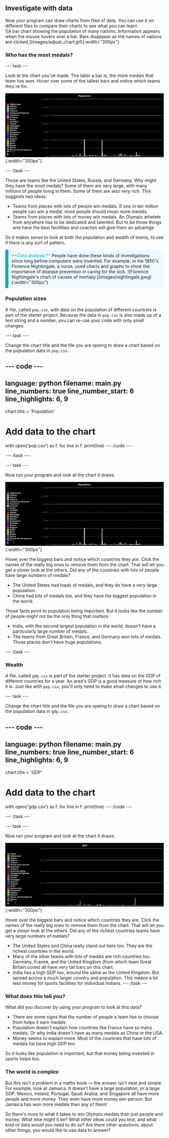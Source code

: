 ## Investigate with data

<div style="display: flex; flex-wrap: wrap">
<div style="flex-basis: 200px; flex-grow: 1; margin-right: 15px;">
Now your program can draw charts from files of data. You can use it on different files to compare their charts to see what you can learn.
</div>
<div>
![A bar chart showing the population of many nations. Information appears when the mouse hovers over a bar. Bars disappear as the names of nations are clicked.](images/adjust_chart.gif){:width="300px"}
</div>
</div>

### Who has the most medals?

--- task ---

Look at the chart you've made. The taller a bar is, the more medals that team has won. Hover over some of the tallest bars and notice which teams they're for. 

![A bar chart showing the population of many nations. Information appears when the mouse hovers over a bar. Bars disappear as the names of nations are clicked.](images/pop.gif){:width="300px"}

--- /task ---

Those are teams like the United States, Russia, and Germany. Why might they have the most medals? Some of them are very large, with many millions of people living in them. Some of them are also very rich. This suggests two ideas:

 - Teams from places with lots of people win medals. If one in ten million people can win a medal, more people should mean more medals.
 - Teams from places with lots of money win medals. An Olympic athelete from anywhere has to be dedicated and talented. But to be those things and have the best faciilities and coaches will give them an advantge. 

So it makes sense to look at both the population and wealth of teams, to see if there is any sort of pattern.

<p style="border-left: solid; border-width:10px; border-color: #0faeb0; background-color: aliceblue; padding: 10px;">
<span style="color: #0faeb0">**Data analysis:**</span> People have done these kinds of investigations since long before computers were invented. For example: in the 1850's Florence Nightingale, a nurse, used charts and graphs to show the importance of disease prevention in caring for the sick. 
![Florence Nightingale's chart of causes of mortaliy.](images/nightingale.jpeg){:width="300px"}
</p>

### Population sizes

A file, called `pop.csv`, with data on the population of different countries is part of the starter project. Because the data in `pop.csv` is also made up of a text string and a number, you can re-use your code with only small changes.

--- task ---

Change the chart title and the file you are opeing to draw a chart based on the population data in `pop.csv`.

--- code ---
---
language: python
filename: main.py
line_numbers: true
line_number_start: 6 
line_highlights: 6, 9
---
chart.title = 'Population'

# Add data to the chart
with open('pop.csv') as f:
  for line in f:
    print(line)
--- /code ---

--- /task ---

--- task ---

Now run your program and look at the chart it draws. 

![A bar chart showing the population of many nations. Information appears when the mouse hovers over a bar. Bars disappear as the names of nations are clicked.](images/pop.gif){:width="300px"}

Hover over the biggest bars and notice which countries they are. Click the names of the really big ones to remove them from the chart. That will let you get a closer look at the others. Did any of the countries with lots of people have large numbers of medals?

 - The United States had loads of medals, and they do have a very large population. 
 - China had lots of medals too, and they have the biggest population in the world.

Those facts point to population being important. But it looks like the number of people might not be the only thing that matters:

 - India, with the second largest population in the world, doesn't have a particularly large number of medals.
 - The teams from Great Britain, France, and Germany won lots of medals. Those places don't have huge populations.

--- /task ---

### Wealth

A file, called `gdp.csv` is part of the starter project. It has data on the GDP of different countries for a year. An area's GDP is a good measure of how rich it is. Just like with `pop.csv`, you'll only need to make small changes to use it.

--- task ---

Change the chart title and the file you are opeing to draw a chart based on the population data in `gdp.csv`.

--- code ---
---
language: python
filename: main.py
line_numbers: true
line_number_start: 6 
line_highlights: 6, 9
---
chart.title = 'GDP'

# Add data to the chart
with open('gdp.csv') as f:
  for line in f:
    print(line)
--- /code ---

--- /task ---

--- task ---

Now run your program and look at the chart it draws. 

![A bar chart showing the GDP of many nations. Information appears when the mouse hovers over a bar. Bars disappear as the names of nations are clicked.](images/gdp.gif){:width="300px"}

Hover over the biggest bars and notice which countries they are. Click the names of the really big ones to remove them from the chart. That will let you get a closer look at the others. Did any of the richest countries teams have very large numbers of medals?

 - The United States and China really stand out here too. They are the richest countries in the world.
 - Many of the other teams with lots of medals are rich countries too. Germany, France, and the United Kingdom (from which team Great Britain come) all have very tall bars on this chart.
 - India has a high GDP too, around the same as the United Kingdom. But spread across a much larger country and population. This means a lot less money for sports facilities for individual Indians. 
--- /task ---

### What does this tell you?
What did you discover by using your program to look at this data?

 - There are some signs that the number of people a team has to choose from helps it earn medals.
 - Population doesn't explain how countries like France have so many medals. Or why India doesn't have as many medals as China or the USA.
 - Money seems to explain more. Most of the countries that have lots of medals list have high GDP too.

So it looks like population is important, but that money being invested in sports helps too. 

### The world is complex
But this isn't a problem in a maths book — the answer isn't neat and simple. For example, look at Jamaica. It doesn't have a large population, or a large GDP. Mexico, Ireland, Portugal, Saudi Arabia, and Singapore all have more people and more money. They even have more money per-person. But Jamaica has won more medals than any of them!

So there's more to what it takes to win Olympic medals than just people and money. What else might it be? What other ideas could you test, and what kind of data would you need to do so? Are there other questions, about other things, you would like to use data to answer? 